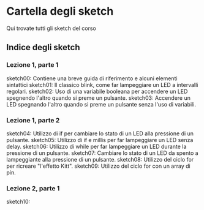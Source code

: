 # Cartella degli sketch
Qui trovate tutti gli sketch del corso

## Indice degli sketch

### Lezione 1, parte 1
sketch00: Contiene una breve guida di riferimento e alcuni elementi sintattici
sketch01: Il classico blink, come far lampeggiare un LED a intervalli regolari.
sketch02: Uso di una variabile booleana per accendere un LED spegnendo l'altro quando si preme un pulsante.
sketch03: Accendere un LED spegnando l'altro quando si preme un pulsante senza l'uso di variabili.

### Lezione 1, parte 2
sketch04: Utilizzo di if per cambiare lo stato di un LED alla pressione di un pulsante.
sketch05: Utilizzo di if e millis per far lampeggiare un LED senza delay.
sketch06: Utilizzo di while per far lampeggiare un LED durante la pressione di un pulsante.
sketch07: Cambiare lo stato di un LED da spento a lampeggiante alla pressione di un pulsante.
sketch08: Utilizzo del ciclo for per ricreare "l'effetto Kitt".
sketch09: Utilizzo del ciclo for con un array di pin.

### Lezione 2, parte 1
sketch10:
